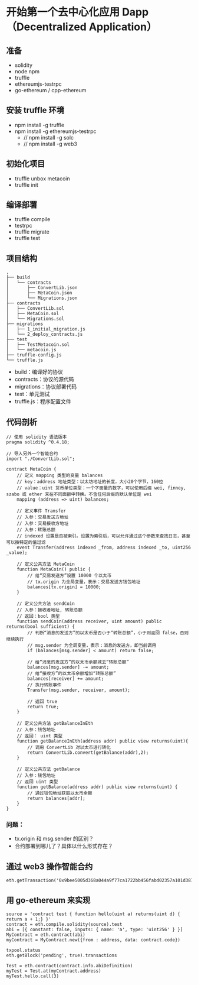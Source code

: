 # 开始第一个去中心化应用 Dapp（Decentralized Application）

## 准备
* solidity
* node npm
* truffle
* ethereumjs-testrpc
* go-ethereum / cpp-ethereum
 
## 安装 truffle 环境
* npm install -g truffle
* npm install -g ethereumjs-testrpc
	* // npm install -g solc
	* // npm install -g web3

## 初始化项目
* truffle unbox metacoin
* truffle init

## 编译部署
* truffle compile
* testrpc
* truffle migrate
* truffle test

## 项目结构

```
.
├── build
│   └── contracts
│       ├── ConvertLib.json
│       ├── MetaCoin.json
│       └── Migrations.json
├── contracts
│   ├── ConvertLib.sol
│   ├── MetaCoin.sol
│   └── Migrations.sol
├── migrations
│   ├── 1_initial_migration.js
│   └── 2_deploy_contracts.js
├── test
│   ├── TestMetacoin.sol
│   └── metacoin.js
├── truffle-config.js
└── truffle.js
```

* build：编译好的协议
* contracts：协议的源代码
* migrations：协议部署代码
* test：单元测试
* truffle.js：程序配置文件

## 代码剖析

```
// 使用 solidity 语法版本
pragma solidity ^0.4.18;

// 导入另外一个智能合约
import "./ConvertLib.sol";

contract MetaCoin {
	// 定义 mapping 类型的变量 balances
	// key：address 地址类型：以太坊地址的长度，大小20个字节，160位
 	// value：uint 货币单位类型：一个字面量的数字，可以使用后缀 wei, finney, szabo 或 ether 来在不同面额中转换。不含任何后缀的默认单位是 wei
	mapping (address => uint) balances;

	// 定义事件 Transfer
	// 入参：交易发送方地址
	// 入参：交易接收方地址
	// 入参：转账总额
	// indexed 设置是否被索引。设置为索引后，可以允许通过这个参数来查找日志，甚至可以按特定的值过滤
	event Transfer(address indexed _from, address indexed _to, uint256 _value);

	// 定义公共方法 MetaCoin
	function MetaCoin() public {
		// 给“交易发送方”设置 10000 个以太币
		// tx.origin 为全局变量，表示：交易发送方钱包地址
		balances[tx.origin] = 10000;
	}

	// 定义公共方法 sendCoin
	// 入参：接收者地址, 转账总额
	// 返回：bool 类型
	function sendCoin(address receiver, uint amount) public returns(bool sufficient) {
		// 判断“消息的发送方”的以太币是否小于“转账总额”，小于则返回 false，否则继续执行
		// msg.sender 为全局变量，表示：消息的发送方，即当前调用
		if (balances[msg.sender] < amount) return false;
		
		// 给“消息的发送方”的以太币余额减去“转账总额”
		balances[msg.sender] -= amount;
		// 给“接收方”的以太币余额增加“转账总额”
		balances[receiver] += amount;
		// 执行转账事件
		Transfer(msg.sender, receiver, amount);

		// 返回 true
		return true;
	}

	// 定义公共方法 getBalanceInEth
	// 入参：钱包地址
	// 返回： uint 类型
	function getBalanceInEth(address addr) public view returns(uint){
		// 调用 ConvertLib 对以太币进行转化
		return ConvertLib.convert(getBalance(addr),2);
	}

	// 定义公共方法 getBalance
	// 入参：钱包地址
	// 返回 uint 类型
	function getBalance(address addr) public view returns(uint) {
		// 通过钱包地址获取以太币余额
		return balances[addr];
	}
}

```

### 问题：
* tx.origin 和 msg.sender 的区别？
* 合约部署到哪儿了？具体以什么形式存在？

## 通过 web3 操作智能合约

```
eth.getTransaction('0x9bee5005d368a044a9f77ca1722bb456fabd02357a101d387b484efe5571d8e4')
```

## 用 go-ethereum 来实现

```
source = 'contract test { function hello(uint a) returns(uint d) { return a + 1;} }'
contract = eth.compile.solidity(source).test
abi = [{ constant: false, inputs: { name: 'a', type: 'uint256' } }]
MyContract = eth.contract(abi)
myContract = MyContract.new({from : address, data: contract.code})
 
txpool.status
eth.getBlock('pending', true).transactions

Test = eth.contract(contract.info.abiDefinition)
myTest = Test.at(myContract.address)
myTest.hello.call(3)


```



